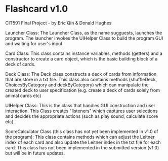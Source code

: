 # Flashcard v1.0
CIT591 Final Project - by Eric Qin & Donald Hughes

Launcher Class:
The Launcher Class, as the name sugguests, launches the program. The launcher invokes the UIHelper Class to build the program GUI and waiting for user's input. 

Card Class:
This class contains instance variables, methods (getters) and a constructor to create a card object, which is the basic building block of a deck of cards. 

Deck Class:
The Deck class constructs a deck of cards from information that are store in a txt file. This class also contains methods (shuffleDeck, ChoicesByCategory and deckByCategory) which can manipulate the created deck to user specification (e.g. create a deck of cards solely from animal cards etc)

UIHelper Class:
This is the class that handles GUI construction and user interaction. This Class creates "listeners" which captures user selections and decides the appropriate actions (such as play sound, calculate score etc). 

ScoreCalculator Class (this class has not yet been implemented in v1.0 of the program):
This class contains methods which can adjust the Leitner index of each card and also update the Leitner index in the txt file for each card. This class has not been implemented in the submitted version (v1.0) but will be in future updates. 
